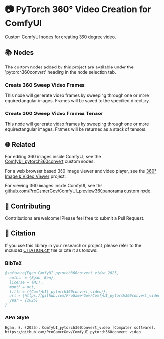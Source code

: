 # 📷 PyTorch 360° Video Creation for ComfyUI

Custom [ComfyUI](https://github.com/comfyanonymous/ComfyUI) nodes for creating 360 degree video.


## 📚 Nodes

The custom nodes added by this project are available under the 'pytorch360convert' heading in the node selection tab.

### Create 360 Sweep Video Frames

This node will generate video frames by sweeping through one or more equirectangular images. Frames will be saved to the specified directory.

### Create 360 Sweep Video Frames Tensor

This node will generate video frames by sweeping through one or more equirectangular images. Frames will be returned as a stack of tensors.


## 🌐 Related

For editing 360 images inside ComfyUI, see the [ComfyUI_pytorch360convert](https://github.com/ProGamerGov/ComfyUI_pytorch360convert) custom nodes.

For a web browser based 360 image viewer and video player, see the [360° Image & Video Viewer](https://github.com/ProGamerGov/html-360-viewer) project.

For viewing 360 images inside ComfyUI, see the [github.com/ProGamerGov/ComfyUI_preview360panorama](https://github.com/ProGamerGov/ComfyUI_preview360panorama) custom node.


## 🤝 Contributing

Contributions are welcome! Please feel free to submit a Pull Request.


## 🔬 Citation

If you use this library in your research or project, please refer to the included [CITATION.cff](CITATION.cff) file or cite it as follows:

### BibTeX
```bibtex
@software{Egan_ComfyUI_pytorch360convert_video_2025,
  author = {Egan, Ben},
  license = {MIT},
  month = oct,
  title = {{ComfyUI\_pytorch360convert_video}},
  url = {https://github.com/ProGamerGov/ComfyUI_pytorch360convert_video},
  year = {2025}
}
```

### APA Style
```
Egan, B. (2025). ComfyUI_pytorch360convert_video [Computer software]. https://github.com/ProGamerGov/ComfyUI_pytorch360convert_video
```

